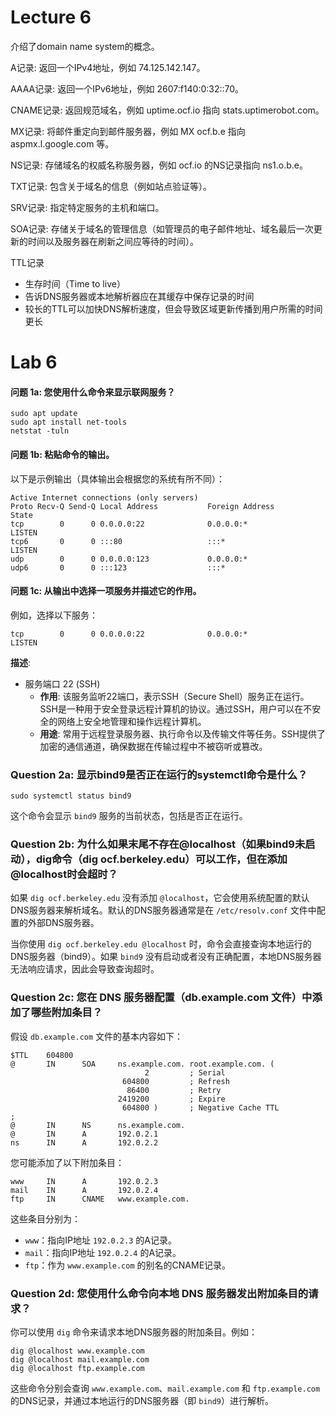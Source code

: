 # Lecture 6

介绍了domain name system的概念。

A记录: 返回一个IPv4地址，例如 74.125.142.147。

AAAA记录: 返回一个IPv6地址，例如 2607:f140:0:32::70。

CNAME记录: 返回规范域名，例如 uptime.ocf.io 指向 stats.uptimerobot.com。

MX记录: 将邮件重定向到邮件服务器，例如 MX ocf.b.e 指向 aspmx.l.google.com 等。

NS记录: 存储域名的权威名称服务器，例如 ocf.io 的NS记录指向 ns1.o.b.e。

TXT记录: 包含关于域名的信息（例如站点验证等）。

SRV记录: 指定特定服务的主机和端口。

SOA记录: 存储关于域名的管理信息（如管理员的电子邮件地址、域名最后一次更新的时间以及服务器在刷新之间应等待的时间）。

TTL记录

- 生存时间（Time to live）
- 告诉DNS服务器或本地解析器应在其缓存中保存记录的时间
- 较长的TTL可以加快DNS解析速度，但会导致区域更新传播到用户所需的时间更长

# Lab 6

#### 问题 1a: 您使用什么命令来显示联网服务？

```
sudo apt update
sudo apt install net-tools
netstat -tuln
```

#### 问题 1b: 粘贴命令的输出。

以下是示例输出（具体输出会根据您的系统有所不同）：

```
Active Internet connections (only servers)
Proto Recv-Q Send-Q Local Address           Foreign Address         State
tcp        0      0 0.0.0.0:22              0.0.0.0:*               LISTEN
tcp6       0      0 :::80                   :::*                    LISTEN
udp        0      0 0.0.0.0:123             0.0.0.0:*
udp6       0      0 :::123                  :::*
```

#### 问题 1c: 从输出中选择一项服务并描述它的作用。

例如，选择以下服务：

```
tcp        0      0 0.0.0.0:22              0.0.0.0:*               LISTEN
```

**描述**:

- 服务端口 22 (SSH)
  - **作用**: 该服务监听22端口，表示SSH（Secure Shell）服务正在运行。SSH是一种用于安全登录远程计算机的协议。通过SSH，用户可以在不安全的网络上安全地管理和操作远程计算机。
  - **用途**: 常用于远程登录服务器、执行命令以及传输文件等任务。SSH提供了加密的通信通道，确保数据在传输过程中不被窃听或篡改。

### Question 2a: 显示bind9是否正在运行的systemctl命令是什么？

```
sudo systemctl status bind9
```

这个命令会显示 `bind9` 服务的当前状态，包括是否正在运行。

### Question 2b: 为什么如果末尾不存在@localhost（如果bind9未启动），dig命令（dig ocf.berkeley.edu）可以工作，但在添加@localhost时会超时？

如果 `dig ocf.berkeley.edu` 没有添加 `@localhost`，它会使用系统配置的默认DNS服务器来解析域名。默认的DNS服务器通常是在 `/etc/resolv.conf` 文件中配置的外部DNS服务器。

当你使用 `dig ocf.berkeley.edu @localhost` 时，命令会直接查询本地运行的DNS服务器（bind9）。如果 `bind9` 没有启动或者没有正确配置，本地DNS服务器无法响应请求，因此会导致查询超时。

### Question 2c: 您在 DNS 服务器配置（db.example.com 文件）中添加了哪些附加条目？

假设 `db.example.com` 文件的基本内容如下：

```
$TTL    604800
@       IN      SOA     ns.example.com. root.example.com. (
                              2         ; Serial
                         604800         ; Refresh
                          86400         ; Retry
                        2419200         ; Expire
                         604800 )       ; Negative Cache TTL
;
@       IN      NS      ns.example.com.
@       IN      A       192.0.2.1
ns      IN      A       192.0.2.2
```

您可能添加了以下附加条目：

```
www     IN      A       192.0.2.3
mail    IN      A       192.0.2.4
ftp     IN      CNAME   www.example.com.
```

这些条目分别为：

- `www`：指向IP地址 `192.0.2.3` 的A记录。
- `mail`：指向IP地址 `192.0.2.4` 的A记录。
- `ftp`：作为 `www.example.com` 的别名的CNAME记录。

### Question 2d: 您使用什么命令向本地 DNS 服务器发出附加条目的请求？

你可以使用 `dig` 命令来请求本地DNS服务器的附加条目。例如：

```
dig @localhost www.example.com
dig @localhost mail.example.com
dig @localhost ftp.example.com
```

这些命令分别会查询 `www.example.com`、`mail.example.com` 和 `ftp.example.com` 的DNS记录，并通过本地运行的DNS服务器（即 `bind9`）进行解析。

